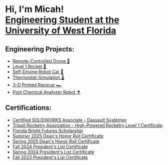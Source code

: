 <h1>Hi, I'm Micah! <br/> <a href="https://www.linkedin.com/in/micahhodge/">Engineering Student at the University of West Florida</a>

<h2>Engineering Projects:</h2>

- [Remote-Controlled Drone 🚁](https://github.com/micahodge/Remote-Controlled-Drone)
- [Level 1 Rocket 🚀](https://github.com/micahodge/Level-1-Rocket)
- [Self-Driving Robot Car 🚗](https://github.com/micahodge/Self-Driving-Robot-Car)
- [Thermostat-Simulation 🌡️](https://github.com/micahodge/Thermostat-Simulation)
- [3-D Printed Racecar 🏎️](https://github.com/micahodge/3-D-Printed-Small-Racecar)
- [Pool Chemical Analyzer Robot ⚗️](https://github.com/micahodge/Pool-Chemical-Analyzer-Robot)

<h2>Certifications:</h2>

- [Certified SOLIDWORKS Associate - Dassault Systèmes](https://i.imgur.com/abrR9TI.png)
- [Tripoli Rocketry Association - High-Powered Rocketry Level 1 Certificate](https://i.imgur.com/uybQdkm.jpeg)
- [Florida Bright Futures Scholarship](https://i.imgur.com/WdvmCv2.jpeg)
- [Summer 2025 Dean's Honor Roll Certificate](https://i.imgur.com/bfCrlJR.png)
- [Spring 2025 Dean's Honor Roll Certificate](https://i.imgur.com/DRibE3L.png)
- [Fall 2024 President's List Certificate](https://i.imgur.com/8z81hhr.jpeg)
- [Spring 2024 President's List Certificate](https://i.imgur.com/btqsGJm.jpeg)
- [Fall 2023 President's List Certificate](https://i.imgur.com/bFMjV5H.jpeg)



